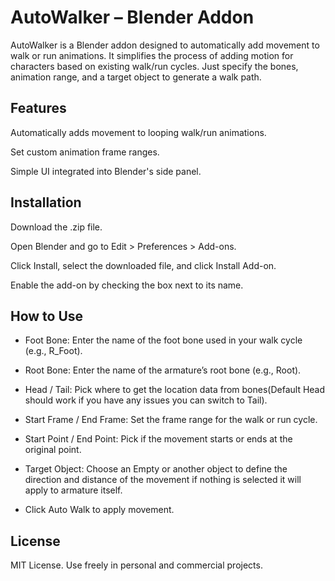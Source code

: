 # AutoWalker – Blender Addon

AutoWalker is a Blender addon designed to automatically add movement to walk or run animations. It simplifies the process of adding motion for characters based on existing walk/run cycles. Just specify the bones, animation range, and a target object to generate a walk path.

## Features
Automatically adds movement to looping walk/run animations.

Set custom animation frame ranges.

Simple UI integrated into Blender's side panel.

## Installation
Download the .zip file.

Open Blender and go to Edit > Preferences > Add-ons.

Click Install, select the downloaded file, and click Install Add-on.

Enable the add-on by checking the box next to its name.

## How to Use
- Foot Bone: Enter the name of the foot bone used in your walk cycle (e.g., R_Foot).

- Root Bone: Enter the name of the armature’s root bone (e.g., Root).

- Head / Tail: Pick where to get the location data from bones(Default Head should work if you have any issues you can switch to Tail).

- Start Frame / End Frame: Set the frame range for the walk or run cycle.

- Start Point / End Point: Pick if the movement starts or ends at the original point.

- Target Object: Choose an Empty or another object to define the direction and distance of the movement if nothing is selected it will apply to armature itself.

- Click Auto Walk to apply movement.

## License
MIT License. Use freely in personal and commercial projects.
